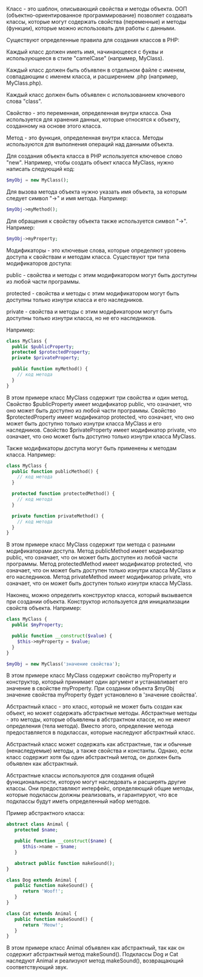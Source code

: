 Класс - это шаблон, описывающий свойства и методы объекта. ООП (объектно-ориентированное программирование) позволяет создавать классы, которые могут содержать свойства (переменные) и методы (функции), которые можно использовать для работы с данными.

Существуют определенные правила для создания классов в PHP:

Каждый класс должен иметь имя, начинающееся с буквы и использующееся в стиле "camelCase" (например, MyClass).

Каждый класс должен быть объявлен в отдельном файле с именем, совпадающим с именем класса, и расширением .php (например, MyClass.php).

Каждый класс должен быть объявлен с использованием ключевого слова "class".

Свойство - это переменная, определенная внутри класса. Она используется для хранения данных, которые относятся к объекту, созданному на основе этого класса.

Метод - это функция, определенная внутри класса. Методы используются для выполнения операций над данными объекта.

Для создания объекта класса в PHP используется ключевое слово "new". Например, чтобы создать объект класса MyClass, нужно написать следующий код:

```php
$myObj = new MyClass();
```

Для вызова метода объекта нужно указать имя объекта, за которым следует символ "->" и имя метода. Например:

```php
$myObj->myMethod();
```

Для обращения к свойству объекта также используется символ "->". Например:

```php
$myObj->myProperty;
```

Модификаторы - это ключевые слова, которые определяют уровень доступа к свойствам и методам класса. Существуют три типа модификаторов доступа:

public - свойства и методы с этим модификатором могут быть доступны из любой части программы.

protected - свойства и методы с этим модификатором могут быть доступны только изнутри класса и его наследников.

private - свойства и методы с этим модификатором могут быть доступны только изнутри класса, но не его наследников.

Например:

```php
class MyClass {
  public $publicProperty;
  protected $protectedProperty;
  private $privateProperty;

  public function myMethod() {
    // код метода
  }
}
```

В этом примере класс MyClass содержит три свойства и один метод. Свойство $publicProperty имеет модификатор public, что означает, что оно может быть доступно из любой части программы. Свойство $protectedProperty имеет модификатор protected, что означает, что оно может быть доступно только изнутри класса MyClass и его наследников. Свойство $privateProperty имеет модификатор private, что означает, что оно может быть доступно только изнутри класса MyClass.

Также модификаторы доступа могут быть применены к методам класса. Например:

```php
class MyClass {
  public function publicMethod() {
    // код метода
  }

  protected function protectedMethod() {
    // код метода
  }

  private function privateMethod() {
    // код метода
  }
}
```

В этом примере класс MyClass содержит три метода с разными модификаторами доступа. Метод publicMethod имеет модификатор public, что означает, что он может быть доступен из любой части программы. Метод protectedMethod имеет модификатор protected, что означает, что он может быть доступен только изнутри класса MyClass и его наследников. Метод privateMethod имеет модификатор private, что означает, что он может быть доступен только изнутри класса MyClass.

Наконец, можно определить конструктор класса, который вызывается при создании объекта. Конструктор используется для инициализации свойств объекта. Например:

```php
class MyClass {
  public $myProperty;

  public function __construct($value) {
    $this->myProperty = $value;
  }
}

$myObj = new MyClass('значение свойства');

```

В этом примере класс MyClass содержит свойство myProperty и конструктор, который принимает один аргумент и устанавливает его значение в свойстве myProperty. При создании объекта $myObj значение свойства myProperty будет установлено в 'значение свойства'.

Абстрактный класс - это класс, который не может быть создан как объект, но может содержать абстрактные методы. Абстрактные методы - это методы, которые объявлены в абстрактном классе, но не имеют определения (тела метода). Вместо этого, определение метода предоставляется в подклассах, которые наследуют абстрактный класс.

Абстрактный класс может содержать как абстрактные, так и обычные (ненаследуемые) методы, а также свойства и константы. Однако, если класс содержит хотя бы один абстрактный метод, он должен быть объявлен как абстрактный.

Абстрактные классы используются для создания общей функциональности, которую могут наследовать и расширять другие классы. Они предоставляют интерфейс, определяющий общие методы, которые подклассы должны реализовать, и гарантируют, что все подклассы будут иметь определенный набор методов.

Пример абстрактного класса:

```php
abstract class Animal {
   protected $name;

   public function __construct($name) {
      $this->name = $name;
   }

   abstract public function makeSound();
}

class Dog extends Animal {
   public function makeSound() {
      return 'Woof!';
   }
}

class Cat extends Animal {
   public function makeSound() {
      return 'Meow!';
   }
}

```

В этом примере класс Animal объявлен как абстрактный, так как он содержит абстрактный метод makeSound(). Подклассы Dog и Cat наследуют Animal и реализуют метод makeSound(), возвращающий соответствующий звук.
